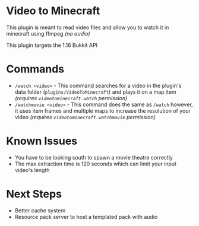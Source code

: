 # Video to Minecraft
This plugin is meant to read video files and allow you to watch it in minecraft using ffmpeg *(no audio)*

This plugin targets the 1.16 Bukkit API

# Commands
* `/watch <video>` - This command searches for a video in the plugin's data folder (`plugins/VideoToMinecraft`) and plays it on a map item *(requires `videotominecraft.watch` permission)*
* `/watchmovie <video>` - This command does the same as `/watch` however, it uses item frames and multiple maps to increase the resolution of your video *(requires `videotominecraft.watchmovie` permission)*

# Known Issues
* You have to be looking south to spawn a movie theatre correctly
* The max extraction time is 120 seconds which can limit your input video's length

# Next Steps
* Better cache system
* Resource pack server to host a templated pack with audio